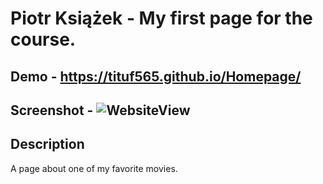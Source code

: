 # Piotr Książek - My first page for the course.

## Demo - https://tituf565.github.io/Homepage/

## Screenshot - ![WebsiteView](https://i.postimg.cc/QxZ6ZpZc/ss-interstellar.jpg)

## Description 

A page about one of my favorite movies.

